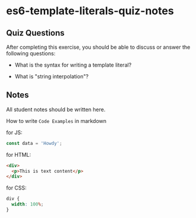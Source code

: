 # es6-template-literals-quiz-notes

## Quiz Questions

After completing this exercise, you should be able to discuss or answer the following questions:

- What is the syntax for writing a template literal?

- What is "string interpolation"?

## Notes

All student notes should be written here.

How to write `Code Examples` in markdown

for JS:

```javascript
const data = 'Howdy';
```

for HTML:

```html
<div>
  <p>This is text content</p>
</div>
```

for CSS:

```css
div {
  width: 100%;
}
```
